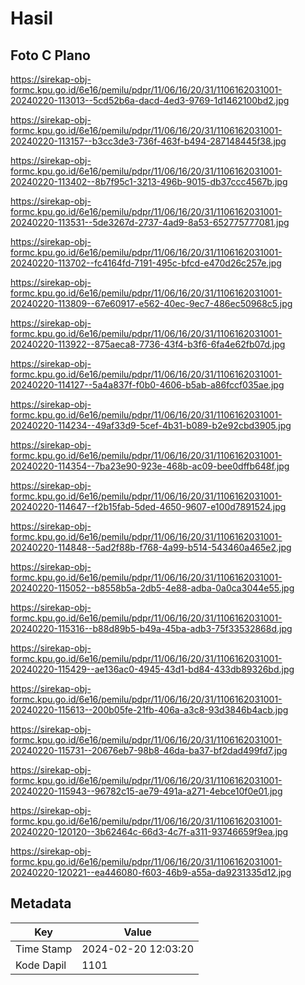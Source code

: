 # Hasil

## Foto C Plano

https://sirekap-obj-formc.kpu.go.id/6e16/pemilu/pdpr/11/06/16/20/31/1106162031001-20240220-113013--5cd52b6a-dacd-4ed3-9769-1d1462100bd2.jpg

https://sirekap-obj-formc.kpu.go.id/6e16/pemilu/pdpr/11/06/16/20/31/1106162031001-20240220-113157--b3cc3de3-736f-463f-b494-287148445f38.jpg

https://sirekap-obj-formc.kpu.go.id/6e16/pemilu/pdpr/11/06/16/20/31/1106162031001-20240220-113402--8b7f95c1-3213-496b-9015-db37ccc4567b.jpg

https://sirekap-obj-formc.kpu.go.id/6e16/pemilu/pdpr/11/06/16/20/31/1106162031001-20240220-113531--5de3267d-2737-4ad9-8a53-652775777081.jpg

https://sirekap-obj-formc.kpu.go.id/6e16/pemilu/pdpr/11/06/16/20/31/1106162031001-20240220-113702--fc4164fd-7191-495c-bfcd-e470d26c257e.jpg

https://sirekap-obj-formc.kpu.go.id/6e16/pemilu/pdpr/11/06/16/20/31/1106162031001-20240220-113809--67e60917-e562-40ec-9ec7-486ec50968c5.jpg

https://sirekap-obj-formc.kpu.go.id/6e16/pemilu/pdpr/11/06/16/20/31/1106162031001-20240220-113922--875aeca8-7736-43f4-b3f6-6fa4e62fb07d.jpg

https://sirekap-obj-formc.kpu.go.id/6e16/pemilu/pdpr/11/06/16/20/31/1106162031001-20240220-114127--5a4a837f-f0b0-4606-b5ab-a86fccf035ae.jpg

https://sirekap-obj-formc.kpu.go.id/6e16/pemilu/pdpr/11/06/16/20/31/1106162031001-20240220-114234--49af33d9-5cef-4b31-b089-b2e92cbd3905.jpg

https://sirekap-obj-formc.kpu.go.id/6e16/pemilu/pdpr/11/06/16/20/31/1106162031001-20240220-114354--7ba23e90-923e-468b-ac09-bee0dffb648f.jpg

https://sirekap-obj-formc.kpu.go.id/6e16/pemilu/pdpr/11/06/16/20/31/1106162031001-20240220-114647--f2b15fab-5ded-4650-9607-e100d7891524.jpg

https://sirekap-obj-formc.kpu.go.id/6e16/pemilu/pdpr/11/06/16/20/31/1106162031001-20240220-114848--5ad2f88b-f768-4a99-b514-543460a465e2.jpg

https://sirekap-obj-formc.kpu.go.id/6e16/pemilu/pdpr/11/06/16/20/31/1106162031001-20240220-115052--b8558b5a-2db5-4e88-adba-0a0ca3044e55.jpg

https://sirekap-obj-formc.kpu.go.id/6e16/pemilu/pdpr/11/06/16/20/31/1106162031001-20240220-115316--b88d89b5-b49a-45ba-adb3-75f33532868d.jpg

https://sirekap-obj-formc.kpu.go.id/6e16/pemilu/pdpr/11/06/16/20/31/1106162031001-20240220-115429--ae136ac0-4945-43d1-bd84-433db89326bd.jpg

https://sirekap-obj-formc.kpu.go.id/6e16/pemilu/pdpr/11/06/16/20/31/1106162031001-20240220-115613--200b05fe-21fb-406a-a3c8-93d3846b4acb.jpg

https://sirekap-obj-formc.kpu.go.id/6e16/pemilu/pdpr/11/06/16/20/31/1106162031001-20240220-115731--20676eb7-98b8-46da-ba37-bf2dad499fd7.jpg

https://sirekap-obj-formc.kpu.go.id/6e16/pemilu/pdpr/11/06/16/20/31/1106162031001-20240220-115943--96782c15-ae79-491a-a271-4ebce10f0e01.jpg

https://sirekap-obj-formc.kpu.go.id/6e16/pemilu/pdpr/11/06/16/20/31/1106162031001-20240220-120120--3b62464c-66d3-4c7f-a311-93746659f9ea.jpg

https://sirekap-obj-formc.kpu.go.id/6e16/pemilu/pdpr/11/06/16/20/31/1106162031001-20240220-120221--ea446080-f603-46b9-a55a-da9231335d12.jpg


## Metadata

| Key        | Value               |
| ---------- | ------------------- |
| Time Stamp | 2024-02-20 12:03:20 |
| Kode Dapil | 1101                |



